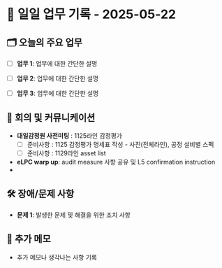 # 📅 일일 업무 기록 - 2025-05-22

## 🗂 오늘의 주요 업무
- [ ] **업무 1**: 업무에 대한 간단한 설명
- [ ] **업무 2**: 업무에 대한 간단한 설명
- [ ] **업무 3**: 업무에 대한 간단한 설명


## 🔄 회의 및 커뮤니케이션
- **대일감정원 사전미팅** : 1125라인 감정평가
	- [ ] 준비사항 : 1125 감정평가 명세표 작성 - 사진(전체라인), 공정 설비별 스펙
	- [ ] 준비사항 : 1129라인 asset list
- **eLPC warp up**: audit measure 사항 공유 및 L5 confirmation instruction
- 

## 🛠 장애/문제 사항
- **문제 1**: 발생한 문제 및 해결을 위한 조치 사항


## 📝 추가 메모
- 추가 메모나 생각나는 사항 기록

